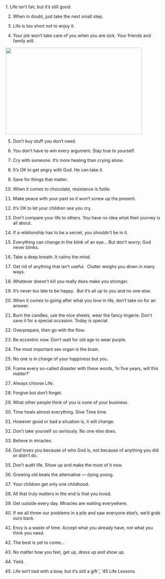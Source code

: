 <h2></h2>
1. Life isn’t fair, but it’s still good.

2. When in doubt, just take the next small step.

3. Life is too short not to enjoy it.

4. Your job won’t take care of you when you are sick. Your friends and family will.

<img class="alignnone" alt="" src="http://blogs.cornell.edu/roselby/files/2013/01/friends-fingers-p49j1w.jpg" width="441" height="280" />

5. Don’t buy stuff you don’t need.

6. You don’t have to win every argument. Stay true to yourself.

7. Cry with someone. It’s more healing than crying alone.

8. It’s OK to get angry with God. He can take it.

9. Save for things that matter.

10. When it comes to chocolate, resistance is futile.

11. Make peace with your past so it won’t screw up the present.

12. It’s OK to let your children see you cry.

13. Don’t compare your life to others. You have no idea what their journey is all about.

14. If a relationship has to be a secret, you shouldn’t be in it.

15. Everything can change in the blink of an eye… But don’t worry; God never blinks.

16. Take a deep breath. It calms the mind.

17. Get rid of anything that isn’t useful.  Clutter weighs you down in many ways.

18. Whatever doesn’t kill you really does make you stronger.

19. It’s never too late to be happy.  But it’s all up to you and no one else.

20. When it comes to going after what you love in life, don’t take no for an answer.

21. Burn the candles, use the nice sheets, wear the fancy lingerie. Don’t save it for a special occasion. Today is special.

22. Overprepare, then go with the flow.

23. Be eccentric now. Don’t wait for old age to wear purple.

24. The most important sex organ is the brain.

25. No one is in charge of your happiness but you.

26. Frame every so-called disaster with these words, ‘In five years, will this matter?’

27. Always choose Life.

28. Forgive but don’t forget.

29. What other people think of you is none of your business.

30. Time heals almost everything. Give Time time.

31. However good or bad a situation is, it will change.

32. Don’t take yourself so seriously. No one else does.

33. Believe in miracles.

34. God loves you because of who God is, not because of anything you did or didn’t do.

35. Don’t audit life. Show up and make the most of it now.

36. Growing old beats the alternative — dying young.

37. Your children get only one childhood.

38. All that truly matters in the end is that you loved.

39. Get outside every day. Miracles are waiting everywhere.

40. If we all threw our problems in a pile and saw everyone else’s, we’d
grab ours back.

41. Envy is a waste of time. Accept what you already have, not what you think you need.

42. The best is yet to come…

43. No matter how you feel, get up, dress up and show up.

44. Yield.

45. Life isn’t tied with a bow, but it’s still a gift.', '45 Life Lessons